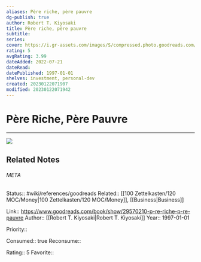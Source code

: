 ```yaml
---
aliases: Père riche, père pauvre
dg-publish: true
author: Robert T. Kiyosaki
title: Père riche, père pauvre
subtitle: 
series: 
cover: https://i.gr-assets.com/images/S/compressed.photo.goodreads.com/books/1458600070l/29570210._SY475_.jpg
rating: 5
avgRating: 3.99
dateAdded: 2022-07-21
dateRead: 
datePublished: 1997-01-01
shelves: investment, personal-dev
created: 20230122071907
modified: 20230122071942
---
```

# Père Riche, Père Pauvre
---
![](https://i.gr-assets.com/images/S/compressed.photo.goodreads.com/books/1458600070l/29570210._SY475_.jpg)

## Related Notes




###### META
Status:: #wiki/references/goodreads
Related:: [[100 Zettelkasten/120 MOC/Money\|100 Zettelkasten/120 MOC/Money]], [[Business\|Business]]

Link:: https://www.goodreads.com/book/show/29570210-p-re-riche-p-re-pauvre
Author:: [[Robert T. Kiyosaki\|Robert T. Kiyosaki]]
Year:: 1997-01-01

Priority:: 

Consumed:: true
Reconsume:: 

Rating:: 5
Favorite:: 
